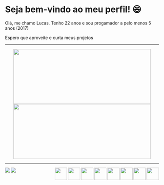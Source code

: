 <div>
<h1>Seja bem-vindo ao meu perfil! 😄</h1>
<label>Olá, me chamo Lucas. Tenho 22 anos e sou progamador a pelo menos 5 anos (2017)</label>
	
<label>Espero que aproveite e curta meus projetos</label>
<hr />
</div>

<div align="center">
	<a href="https://github.com/lucas100m">
		<img height="180px" width="450px" src="https://github-readme-stats.vercel.app/api?username=lucas100m&show_icons=true&theme=dark" />
	</a>
	<a href="https://github.com/lucas100m">
		<img height="180px" width="450px" src="https://github-readme-stats.vercel.app/api/top-langs/?username=lucas100m&layout=compact&theme=dark" />
	</a>
</div>

<div>
		<hr />
		<a href="https://www.linkedin.com/in/lucas-vssouza/">
			<img align="left" src="https://img.shields.io/badge/LinkedIn-0077B5?style=for-the-badge&logo=linkedin&logoColor=white" />
		</a>
		<a href="mailto:lucas_vss@hotmail.com">
			<img align="left" src="https://img.shields.io/badge/Microsoft_Outlook-0078D4?style=for-the-badge&logo=microsoft-outlook&logoColor=white" />
		</a>
		<a href="https://www.javascript.com">
			<img align="right" height="40px" width="40px" src="https://cdn.jsdelivr.net/gh/devicons/devicon/icons/javascript/javascript-original.svg" />
		</a>
		<a href="https://www.typescriptlang.org">
			<img align="right" height="40px" width="40px" src="https://cdn.jsdelivr.net/gh/devicons/devicon/icons/typescript/typescript-original.svg" />
		</a>
		<a href="https://github.com/lucas100m">
			<img align="right" height="40px" width="40px" src="https://cdn.jsdelivr.net/gh/devicons/devicon/icons/html5/html5-original-wordmark.svg" />
		</a>
		<a href="https://github.com/lucas100m">
			<img align="right" height="40px" width="40px" src="https://cdn.jsdelivr.net/gh/devicons/devicon/icons/css3/css3-original-wordmark.svg" />
		</a>
		<a href="https://www.php.net">
			<img align="right" height="40px" width="40px" src="https://cdn.jsdelivr.net/gh/devicons/devicon/icons/php/php-original.svg" />
		</a>
		<a href="https://reactjs.org">
			<img align="right" height="40px" width="40px" src="https://cdn.jsdelivr.net/gh/devicons/devicon/icons/react/react-original-wordmark.svg" />
		</a>
		<a href="https://nodejs.org/en/">
			<img align="right" height="40px" width="40px" src="https://cdn.jsdelivr.net/gh/devicons/devicon/icons/nodejs/nodejs-original-wordmark.svg" />
		</a>
		<a href="https://getbootstrap.com">
			<img align="right" height="40px" width="40px" src="https://cdn.jsdelivr.net/gh/devicons/devicon/icons/bootstrap/bootstrap-plain-wordmark.svg" />
		</a>
</div>
	
